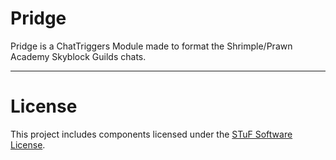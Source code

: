 # Pridge
Pridge is a ChatTriggers Module made to format the Shrimple/Prawn Academy Skyblock Guilds chats.

---
# License
This project includes components licensed under the [STuF Software License](https://github.com/stuffyerface/STuF/blob/main/LICENSE.md).